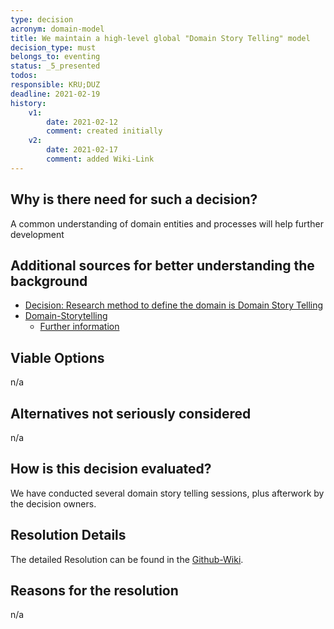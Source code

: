```yaml
---
type: decision
acronym: domain-model
title: We maintain a high-level global "Domain Story Telling" model
decision_type: must 
belongs_to: eventing
status: _5_presented
todos:
responsible: KRU;DUZ
deadline: 2021-02-19
history:
    v1:
        date: 2021-02-12
        comment: created initially
    v2: 
        date: 2021-02-17
        comment: added Wiki-Link
---
```


## Why is there need for such a decision?

A common understanding of domain entities and processes will help further development


## Additional sources for better understanding the background

* [Decision: Research method to define the domain is Domain Story Telling](./sig-eventing-domain-research)
* [Domain-Storytelling](https://domainstorytelling.org/)
    * [Further information](https://www.informatik-aktuell.de/management-und-recht/projektmanagement/fachliche-anforderungen-in-der-softwareentwicklung-wie-domain-storytelling-entwickler-und-fachexperten-zusammenbringt.html)


## Viable Options

n/a


## Alternatives not seriously considered

n/a


## How is this decision evaluated?

We have conducted several domain story telling sessions, plus afterwork by the decision owners. 


## Resolution Details

The detailed Resolution can be found in the [Github-Wiki](https://github.com/EVATool/evatool-backend/wiki/Domain-Storytelling-Model).


## Reasons for the resolution

n/a